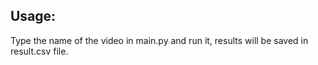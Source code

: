 ## Usage:
Type the name of the video in main.py and run it, results will be saved in result.csv file.
